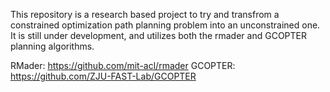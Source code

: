 This repository is a research based project to try and transfrom a constrained optimization path planning problem into an unconstrained one. It is still under development, and utilizes both the rmader and GCOPTER planning algorithms.

RMader: https://github.com/mit-acl/rmader
GCOPTER: https://github.com/ZJU-FAST-Lab/GCOPTER

